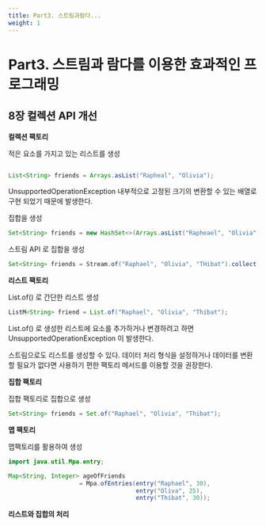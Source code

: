 ```yaml
---
title: Part3. 스트림과람다...
weight: 1
---
```


# Part3. 스트림과 람다를 이용한 효과적인 프로그래밍

## 8장 컬렉션 API 개선

**컬렉션 팩토리**

적은 요소를 가지고 있는 리스트를 생성

```java

List<String> friends = Arrays.asList("Rapheal", "Olivia");

```

UnsupportedOperationException 내부적으로 고정된 크기의 변환할 수 있는 배열로 구현 되었기 때문에 발생한다.


집합을 생성

```java
Set<String> friends = new HashSet<>(Arrays.asList("Rapheael", "Olivia", "Thibaut"));
```

스트림 API 로 집합을 생성

```java
Set<String> friends = Stream.of("Raphael", "Olivia", "THibat").collect(Collectors.toSet());
```

**리스트 팩토리**

List.of() 로 간단한 리스트 생성

```java
ListM<String> friend = List.of("Raphael", "Olivia", "Thibat");
```

List.of() 로 생성한 리스트에 요소를 추가하거나 변경하려고 하면 UnsupportedOperationException 이 발생한다.

스트림으로도 리스트를 생성할 수 있다. 데이터 처리 형식을 설정하거나 데이터를 변환할 필요가 없다면 사용하기 편한 팩토리 메서드를 이용할 것을 권장한다.

**집합 팩토리**

집합 팩토리로 집합으로 생성

```java
Set<String> friends = Set.of("Raphael", "Olivia", "Thibat");
```

**맵 팩토리**

맵팩토리를 활용하여 생성
```java
import java.util.Mpa.entry;

Map<String, Integer> ageOfFriends 
                    = Mpa.ofEntries(entry("Raphael", 30),
                                    entry("Oliva", 25),
                                    entry("Thibat", 30));
```


**리스트와 집합의 처리**





